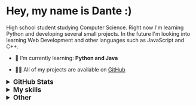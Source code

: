 # Hey, my name is Dante :)

High school student studying Computer Science. Right now I'm learning Python and developing several small projects. In the future I'm looking into learning Web Development and other languages such as JavaScript and C++.

- 🌱 I’m currently learning: **Python and Java**

- 👨‍💻 All of my projects are available on [GitHub](https://github.com/dantefernando?tab=repositories)

<details>
  <summary style="font-size:1.25em"><strong>GitHub Stats</strong></summary>
  <a href="https://github.com/anuraghazra/github-readme-stats" title="Go to Source">
    <img height=175 align="center" src="https://github-readme-stats.vercel.app/api?username=dantefernando&show_icons=true&theme=dracula">
  </a>
  <a href="https://github.com/anuraghazra/github-readme-stats">
  <img height=175 align="center" src="https://github-readme-stats.vercel.app/api/top-langs/?username=dantefernando&langs_count=8&layout=compact&theme=dracula" />
  </a>
</details>


<details>
  <summary style="font-size:1.25em"><strong>My skills</strong></summary>
 
 ## Languages

![Python](https://img.shields.io/badge/python%20-%2314354C.svg?&style=for-the-badge&logo=python&logoColor=white)
![Shell Script](https://img.shields.io/badge/shell_script%20-%23121011.svg?&style=for-the-badge&logo=gnu-bash&logoColor=white)
![Markdown](https://img.shields.io/badge/markdown-%23000000.svg?&style=for-the-badge&logo=markdown&logoColor=white)

## Frameworks

![Selenium](https://img.shields.io/badge/selenium%20-%2343B02A.svg?&style=for-the-badge&logo=selenium&logoColor=white)

## Version Control

![Git](https://img.shields.io/badge/git%20-%23F05033.svg?&style=for-the-badge&logo=git&logoColor=white)
![GitHub](https://img.shields.io/badge/github%20-%23121011.svg?&style=for-the-badge&logo=github&logoColor=white)

## Operating Systems

![Ubuntu](https://img.shields.io/badge/Linux-%234285F4.svg?&style=for-the-badge&logo=archlinux&logoColor=white)
![Windows 10](https://img.shields.io/badge/Windows-0078D6?style=for-the-badge&logo=windows&logoColor=white)

</details>

<details>
  <summary style="font-size:1.25em"><strong>Other</strong></summary>

## Social

[![github](https://img.shields.io/badge/github-%2324292e.svg?&style=for-the-badge&logo=github&logoColor=white)](https://github.com/dantefernando)

## Contact

[![gmail](https://img.shields.io/badge/gmail-%23D14836.svg?&style=for-the-badge&logo=gmail&logoColor=white)](mailto:dantefernando0410@gmail.com)
![discord](https://img.shields.io/badge/Suntzu%235019-7289DA.svg?&style=for-the-badge&logo=discord&logoColor=white)

</details>

